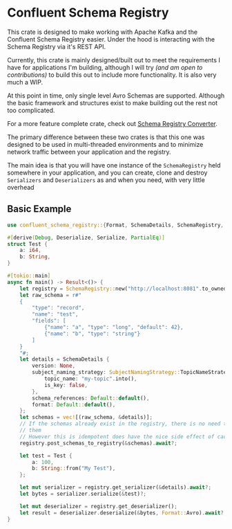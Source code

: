 # Confluent Schema Registry

This crate is designed to make working with Apache Kafka and the Confluent
Schema Registry easier. Under the hood is interacting with the Schema Registry
via it's REST API.

Currently, this crate is mainly designed/built out to meet the requirements I have for applications I'm building,
although I will try _(and am open to contributions)_ to build this out to
include more functionality. It is also very much a WIP.

At this point in time, only single level Avro Schemas are supported. Although
the basic framework and structures exist to make building out the rest not too
complicated.

For a more feature complete crate, check out [Schema Registry Converter](https://github.com/gklijs/schema_registry_converter).

The primary difference between these two crates is that this one was designed to
be used in multi-threaded environments and to minimize network traffic between
your application and the registry.

The main idea is that you will have one instance
of the `SchemaRegistry` held somewhere in your application, and you can create,
clone and destroy `Serializers` and `Deserializers` as and when you need, with
very little overhead

## Basic Example

```rust
use confluent_schema_registry::{Format, SchemaDetails, SchemaRegistry, SubjectNamingStrategy};

#[derive(Debug, Deserialize, Serialize, PartialEq)]
struct Test {
    a: i64,
    b: String,
}

#[tokio::main]
async fn main() -> Result<()> {
    let registry = SchemaRegistry::new("http://localhost:8081".to_owned());
    let raw_schema = r#"
    {
        "type": "record",
        "name": "test",
        "fields": [
            {"name": "a", "type": "long", "default": 42},
            {"name": "b", "type": "string"}
        ]
    }
    "#;
    let details = SchemaDetails {
        version: None,
        subject_naming_strategy: SubjectNamingStrategy::TopicNameStrategy {
            topic_name: "my-topic".into(),
            is_key: false,
        },
        schema_references: Default::default(),
        format: Default::default(),
    };
    let schemas = vec![(raw_schema, &details)];
    // If the schemas already exist in the registry, there is no need to repost
    // them
    // However this is idempotent does have the nice side effect of caching the schemas
    registry.post_schemas_to_registry(&schemas).await?;

    let test = Test {
        a: 100,
        b: String::from("My Test"),
    };

    let mut serializer = registry.get_serializer(&details).await?;
    let bytes = serializer.serialize(&test)?;

    let mut deserializer = registry.get_deserializer();
    let result = deserializer.deserialize(&bytes, Format::Avro).await?;
}
```
